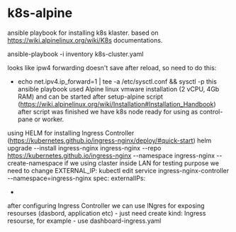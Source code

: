 # k8s-alpine
ansible playbook for installing k8s klaster. based on  https://wiki.alpinelinux.org/wiki/K8s documentations.

ansible-playbook -i inventory k8s-cluster.yaml

looks like ipw4 forwarding doesn't save after reload, so need to do this:
- echo net.ipv4.ip_forward=1 | tee -a /etc/sysctl.conf && sysctl -p
this ansible playbook used Alpine linux vmware installation (2 vCPU, 4Gb RAM) and can be started after setup-alpine script (https://wiki.alpinelinux.org/wiki/Installation#Installation_Handbook) after script was finished we have k8s node ready for using as control-pane or worker.

using HELM for installing Ingress Controller (https://kubernetes.github.io/ingress-nginx/deploy/#quick-start)
helm upgrade --install ingress-nginx ingress-nginx   --repo https://kubernetes.github.io/ingress-nginx   --namespace ingress-nginx --create-namespace
if we using claster inside LAN for testing purpose we need to change EXTERNAL_IP:
kubectl edit service ingress-nginx-controller --namespace=ingress-nginx
spec:
  externalIPs:
  - <eth0 IP>
after configuring Ingress Controller we can use INgres for exposing resourses (dasbord, application etc) - just need create kind: Ingress resourse, for example - use dashboard-ingress.yaml
